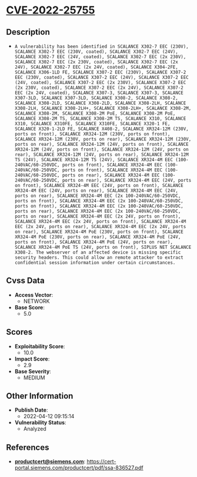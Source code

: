 
# [CVE-2022-25755](https://cert-portal.siemens.com/productcert/pdf/ssa-836527.pdf)

## Description

- `A vulnerability has been identified in SCALANCE X302-7 EEC (230V), SCALANCE X302-7 EEC (230V, coated), SCALANCE X302-7 EEC (24V), SCALANCE X302-7 EEC (24V, coated), SCALANCE X302-7 EEC (2x 230V), SCALANCE X302-7 EEC (2x 230V, coated), SCALANCE X302-7 EEC (2x 24V), SCALANCE X302-7 EEC (2x 24V, coated), SCALANCE X304-2FE, SCALANCE X306-1LD FE, SCALANCE X307-2 EEC (230V), SCALANCE X307-2 EEC (230V, coated), SCALANCE X307-2 EEC (24V), SCALANCE X307-2 EEC (24V, coated), SCALANCE X307-2 EEC (2x 230V), SCALANCE X307-2 EEC (2x 230V, coated), SCALANCE X307-2 EEC (2x 24V), SCALANCE X307-2 EEC (2x 24V, coated), SCALANCE X307-3, SCALANCE X307-3, SCALANCE X307-3LD, SCALANCE X307-3LD, SCALANCE X308-2, SCALANCE X308-2, SCALANCE X308-2LD, SCALANCE X308-2LD, SCALANCE X308-2LH, SCALANCE X308-2LH, SCALANCE X308-2LH+, SCALANCE X308-2LH+, SCALANCE X308-2M, SCALANCE X308-2M, SCALANCE X308-2M PoE, SCALANCE X308-2M PoE, SCALANCE X308-2M TS, SCALANCE X308-2M TS, SCALANCE X310, SCALANCE X310, SCALANCE X310FE, SCALANCE X310FE, SCALANCE X320-1 FE, SCALANCE X320-1-2LD FE, SCALANCE X408-2, SCALANCE XR324-12M (230V, ports on front), SCALANCE XR324-12M (230V, ports on front), SCALANCE XR324-12M (230V, ports on rear), SCALANCE XR324-12M (230V, ports on rear), SCALANCE XR324-12M (24V, ports on front), SCALANCE XR324-12M (24V, ports on front), SCALANCE XR324-12M (24V, ports on rear), SCALANCE XR324-12M (24V, ports on rear), SCALANCE XR324-12M TS (24V), SCALANCE XR324-12M TS (24V), SCALANCE XR324-4M EEC (100-240VAC/60-250VDC, ports on front), SCALANCE XR324-4M EEC (100-240VAC/60-250VDC, ports on front), SCALANCE XR324-4M EEC (100-240VAC/60-250VDC, ports on rear), SCALANCE XR324-4M EEC (100-240VAC/60-250VDC, ports on rear), SCALANCE XR324-4M EEC (24V, ports on front), SCALANCE XR324-4M EEC (24V, ports on front), SCALANCE XR324-4M EEC (24V, ports on rear), SCALANCE XR324-4M EEC (24V, ports on rear), SCALANCE XR324-4M EEC (2x 100-240VAC/60-250VDC, ports on front), SCALANCE XR324-4M EEC (2x 100-240VAC/60-250VDC, ports on front), SCALANCE XR324-4M EEC (2x 100-240VAC/60-250VDC, ports on rear), SCALANCE XR324-4M EEC (2x 100-240VAC/60-250VDC, ports on rear), SCALANCE XR324-4M EEC (2x 24V, ports on front), SCALANCE XR324-4M EEC (2x 24V, ports on front), SCALANCE XR324-4M EEC (2x 24V, ports on rear), SCALANCE XR324-4M EEC (2x 24V, ports on rear), SCALANCE XR324-4M PoE (230V, ports on front), SCALANCE XR324-4M PoE (230V, ports on rear), SCALANCE XR324-4M PoE (24V, ports on front), SCALANCE XR324-4M PoE (24V, ports on rear), SCALANCE XR324-4M PoE TS (24V, ports on front), SIPLUS NET SCALANCE X308-2. The webserver of an affected device is missing specific security headers. This could allow an remote attacker to extract confidential session information under certain circumstances.`

## Cvss Data

- **Access Vector**:
  - NETWORK
- **Base Score**:
  - 5.0

## Scores

- **Exploitability Score**:
  - 10.0
- **Impact Score**:
  - 2.9
- **Base Severity**:
  - MEDIUM

## Other Information

- **Publish Date**:
  - 2022-04-12 09:15:14
- **Vulnerability Status**:
  - Analyzed

## References

- **productcert@siemens.com**: https://cert-portal.siemens.com/productcert/pdf/ssa-836527.pdf
